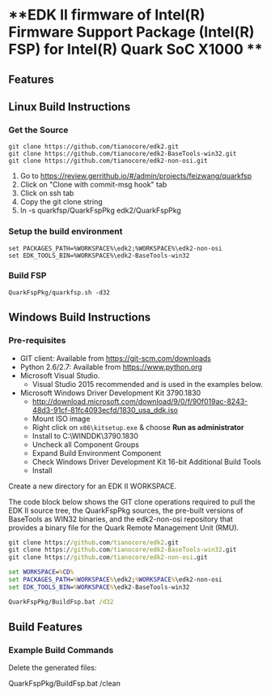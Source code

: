 # **EDK II firmware of Intel(R) Firmware Support Package (Intel(R) FSP) for Intel(R) Quark SoC X1000 **

## **Features**

## **Linux Build Instructions**

### Get the Source

```
git clone https://github.com/tianocore/edk2.git
git clone https://github.com/tianocore/edk2-BaseTools-win32.git
git clone https://github.com/tianocore/edk2-non-osi.git
```
1. Go to https://review.gerrithub.io/#/admin/projects/feizwang/quarkfsp
2. Click on "Clone with commit-msg hook" tab
3. Click on ssh tab
4. Copy the git clone string
5. ln -s quarkfsp/QuarkFspPkg edk2/QuarkFspPkg

### Setup the build environment

```set WORKSPACE=%CD%
set PACKAGES_PATH=%WORKSPACE%\edk2;%WORKSPACE%\edk2-non-osi
set EDK_TOOLS_BIN=%WORKSPACE%\edk2-BaseTools-win32
```

### Build FSP

```
QuarkFspPkg/quarkfsp.sh -d32
```

## **Windows Build Instructions**

### Pre-requisites

* GIT client: Available from https://git-scm.com/downloads
* Python 2.6/2.7: Available from https://www.python.org
* Microsoft Visual Studio.
  - Visual Studio 2015 recommended and is used in the examples below.
* Microsoft Windows Driver Development Kit 3790.1830
  - http://download.microsoft.com/download/9/0/f/90f019ac-8243-48d3-91cf-81fc4093ecfd/1830_usa_ddk.iso
  - Mount ISO image
  - Right click on ```x86\kitsetup.exe``` & choose **Run as administrator**
  - Install to C:\WINDDK\3790.1830
  - Uncheck all Component Groups
  - Expand Build Environment Component
  - Check Windows Driver Development Kit 16-bit Additional Build Tools
  - Install

Create a new directory for an EDK II WORKSPACE.

The code block below shows the GIT clone operations required to pull the EDK II
source tree, the QuarkFspPkg sources, the pre-built versions of BaseTools as WIN32
binaries, and the edk2-non-osi repository that provides a binary file for the
Quark Remote Management Unit (RMU).

```cmd
git clone https://github.com/tianocore/edk2.git
git clone https://github.com/tianocore/edk2-BaseTools-win32.git
git clone https://github.com/tianocore/edk2-non-osi.git

set WORKSPACE=%CD%
set PACKAGES_PATH=%WORKSPACE%\edk2;%WORKSPACE%\edk2-non-osi
set EDK_TOOLS_BIN=%WORKSPACE%\edk2-BaseTools-win32

QuarkFspPkg/BuildFsp.bat /d32
```

## **Build Features**

### **Example Build Commands**

Delete the generated files:

QuarkFspPkg/BuildFsp.bat /clean

